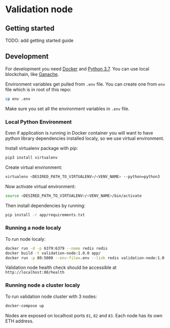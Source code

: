 # Validation node

## Getting started

TODO: add getting started guide

## Development

For development you need [Docker](https://www.docker.com/get-started) and [Python 3.7](https://www.python.org/downloads/release/python-370/).
You can use local blockchain, like [Ganache](https://truffleframework.com/ganache).

Environment variables get pulled from `.env` file. You can create one from `env` file which is in root of this repo:
```bash
cp env .env
```
Make sure you set all the environment variables in `.env` file.

### Local Python Environment

Even if application is running in Docker container you will want to have python library dependencies installed localy, so we use virtual environment.

Install virtualenv package with pip:
```bash
pip3 install virtualenv
```

Create virtual environment:
```bash
virtualenv <DESIRED_PATH_TO_VIRTUALENV>/<VENV_NAME> --python=python3
```

Now activate virtual environment:
```bash
source <DESIRED_PATH_TO_VIRTUALENV>/<VENV_NAME>/bin/activate
``` 

Then install dependencies by running:
```bash
pip install -r app/requirements.txt
```

### Running a node localy

To run node localy:

```bash
docker run -d -p 6379:6379 --name redis redis
docker build -t validation-node:1.0.0 app/
docker run -p 80:5000 --env-file=.env --link redis validation-node:1.0.0
```

Validation node health check should be accessible at `http://localhost:80/health`

### Running node a cluster localy

To run validation node cluster with 3 nodes:

```bash
docker-compose up
```

Nodes are exposed on localhost ports `81`, `82` and `83`.
Each node has its own ETH address.
